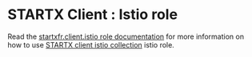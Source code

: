 # STARTX Client : Istio role

Read the [startxfr.client.istio role documentation](https://startx-istio-client.readthedocs.io/en/latest/roles/istio/)
for more information on how to use [STARTX client istio collection](https://galaxy.istio.com/startxfr/sclientxcm) istio role.
